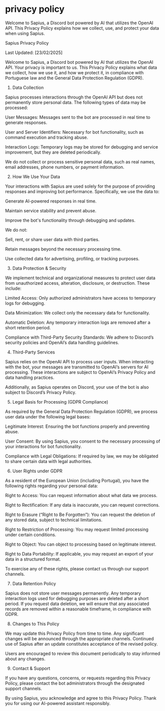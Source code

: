 # privacy policy
Welcome to Sapius, a Discord bot powered by AI that utilizes the OpenAI API. This Privacy Policy explains how we collect, use, and protect your data when using Sapius.

Sapius Privacy Policy

Last Updated: [23/02/2025]

Welcome to Sapius, a Discord bot powered by AI that utilizes the OpenAI API. Your privacy is important to us. This Privacy Policy explains what data we collect, how we use it, and how we protect it, in compliance with Portuguese law and the General Data Protection Regulation (GDPR).

1. Data Collection

Sapius processes interactions through the OpenAI API but does not permanently store personal data. The following types of data may be processed:

User Messages: Messages sent to the bot are processed in real time to generate responses.

User and Server Identifiers: Necessary for bot functionality, such as command execution and tracking abuse.

Interaction Logs: Temporary logs may be stored for debugging and service improvement, but they are deleted periodically.

We do not collect or process sensitive personal data, such as real names, email addresses, phone numbers, or payment information.

2. How We Use Your Data

Your interactions with Sapius are used solely for the purpose of providing responses and improving bot performance. Specifically, we use the data to:

Generate AI-powered responses in real time.

Maintain service stability and prevent abuse.

Improve the bot's functionality through debugging and updates.

We do not:

Sell, rent, or share user data with third parties.

Retain messages beyond the necessary processing time.

Use collected data for advertising, profiling, or tracking purposes.

3. Data Protection & Security

We implement technical and organizational measures to protect user data from unauthorized access, alteration, disclosure, or destruction. These include:

Limited Access: Only authorized administrators have access to temporary logs for debugging.

Data Minimization: We collect only the necessary data for functionality.

Automatic Deletion: Any temporary interaction logs are removed after a short retention period.

Compliance with Third-Party Security Standards: We adhere to Discord’s security policies and OpenAI’s data handling guidelines.

4. Third-Party Services

Sapius relies on the OpenAI API to process user inputs. When interacting with the bot, your messages are transmitted to OpenAI’s servers for AI processing. These interactions are subject to OpenAI’s Privacy Policy and data handling practices.

Additionally, as Sapius operates on Discord, your use of the bot is also subject to Discord’s Privacy Policy.

5. Legal Basis for Processing (GDPR Compliance)

As required by the General Data Protection Regulation (GDPR), we process user data under the following legal bases:

Legitimate Interest: Ensuring the bot functions properly and preventing abuse.

User Consent: By using Sapius, you consent to the necessary processing of your interactions for bot functionality.

Compliance with Legal Obligations: If required by law, we may be obligated to share certain data with legal authorities.

6. User Rights under GDPR

As a resident of the European Union (including Portugal), you have the following rights regarding your personal data:

Right to Access: You can request information about what data we process.

Right to Rectification: If any data is inaccurate, you can request corrections.

Right to Erasure (“Right to Be Forgotten”): You can request the deletion of any stored data, subject to technical limitations.

Right to Restriction of Processing: You may request limited processing under certain conditions.

Right to Object: You can object to processing based on legitimate interest.

Right to Data Portability: If applicable, you may request an export of your data in a structured format.

To exercise any of these rights, please contact us through our support channels.

7. Data Retention Policy

Sapius does not store user messages permanently. Any temporary interaction logs used for debugging purposes are deleted after a short period. If you request data deletion, we will ensure that any associated records are removed within a reasonable timeframe, in compliance with GDPR.

8. Changes to This Policy

We may update this Privacy Policy from time to time. Any significant changes will be announced through the appropriate channels. Continued use of Sapius after an update constitutes acceptance of the revised policy.

Users are encouraged to review this document periodically to stay informed about any changes.

9. Contact & Support

If you have any questions, concerns, or requests regarding this Privacy Policy, please contact the bot administrators through the designated support channels.

By using Sapius, you acknowledge and agree to this Privacy Policy. Thank you for using our AI-powered assistant responsibly.

